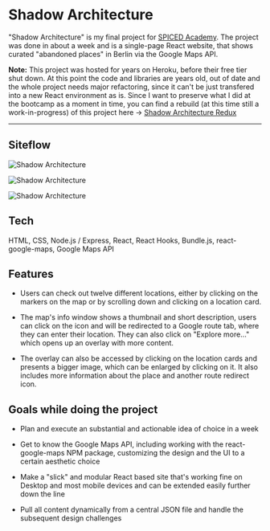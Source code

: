 # Shadow Architecture

"Shadow Architecture" is my final project for [SPICED Academy](https://www.spiced.academy/program/full-stack-web-development/). The project was done in about a week and is a single-page React website, that shows curated "abandoned places" in Berlin via the Google Maps API.

<b>Note:</b> This project was hosted for years on Heroku, before their free tier shut down. At this point the code and libraries are years old, out of date and the whole project needs major refactoring, since it can't be just transfered into a new React environment as is. Since I want to preserve what I did at the bootcamp as a moment in time, you can find a rebuild (at this time still a work-in-progress) of this project here → [Shadow Architecture Redux](https://github.com/videothrone/shadow-architecture-redux)

---

## Siteflow

![Shadow Architecture](siteflow.gif)

![Shadow Architecture](siteflow2.gif)

![Shadow Architecture](siteflow3.gif)

## Tech

HTML, CSS, Node.js / Express, React, React Hooks, Bundle.js, react-google-maps, Google Maps API

## Features

-   Users can check out twelve different locations, either by clicking on the markers on the map or by scrolling down and clicking on a location card.

-   The map's info window shows a thumbnail and short description, users can click on the icon and will be redirected to a Google route tab, where they can enter their location. They can also click on "Explore more..." which opens up an overlay with more content.

-   The overlay can also be accessed by clicking on the location cards and presents a bigger image, which can be enlarged by clicking on it. It also includes more information about the place and another route redirect icon.

## Goals while doing the project

-   Plan and execute an substantial and actionable idea of choice in a week

-   Get to know the Google Maps API, including working with the react-google-maps NPM package, customizing the design and the UI to a certain aesthetic choice

-   Make a "slick" and modular React based site that's working fine on Desktop and most mobile devices and can be extended easily further down the line

-   Pull all content dynamically from a central JSON file and handle the subsequent design challenges

